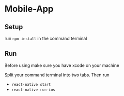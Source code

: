 # Mobile-App

## Setup
run `npm install` in the command terminal

## Run
Before using make sure you have xcode on your machine

Split your command terminal into two tabs. 
Then run 
- `react-native start`
- `react-native run-ios`


